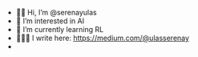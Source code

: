 - 👋🏻 Hi, I’m @serenayulas
- 👀 I’m interested in AI
- 🌱 I’m currently learning RL
- 👩🏽‍💻 I write here: https://medium.com/@ulasserenay
-

<!---
serenayulas/serenayulas is a ✨ special ✨ repository because its `README.md` (this file) appears on your GitHub profile.
You can click the Preview link to take a look at your changes.
--->
